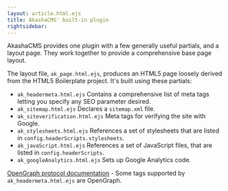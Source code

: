 ```yaml
---
layout: article.html.ejs
title: AkashaCMS' built-in plugin
rightsidebar:
---
```


AkashaCMS provides one plugin with a few generally useful partials, and a layout page.  They work together to provide a comprehensive base page layout.

The layout file, `ak_page.html.ejs`, produces an HTML5 page loosely derived from the HTML5 Boilerplate project.  It's built using these partials:

* `ak_headermeta.html.ejs` Contains a comprehensive list of meta tags letting you specify any SEO parameter desired.
* `ak_sitemap.html.ejs` Declares a `sitemap.xml` file.
* `ak_siteverification.html.ejs` Meta tags for verifying the site with Google.
* `ak_stylesheets.html.ejs` References a set of stylesheets that are listed in `config.headerScripts.stylesheets`.
* `ak_javaScript.html.ejs` References a set of JavaScript files, that are listed in `config.headerScripts`.
* `ak_googleAnalytics.html.ejs` Sets up Google Analytics code.

[OpenGraph protocol documentation](https://developers.facebook.com/docs/opengraph/) - Some tags supported by `ak_headermeta.html.ejs` are OpenGraph.
